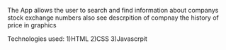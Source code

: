 The App allows the user to search and find information about companys stock exchange numbers
also see descrpition of compnay the history of price in graphics

Technologies used:
1)HTML
2)CSS
3)Javascrpit 
